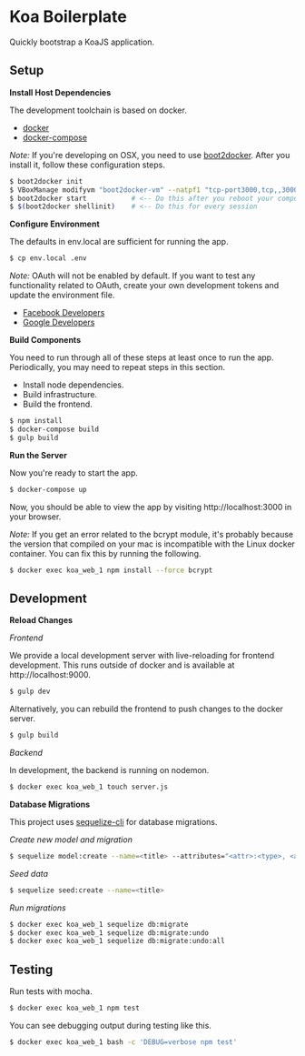 # Koa Boilerplate

Quickly bootstrap a KoaJS application.

## Setup

**Install Host Dependencies**

The development toolchain is based on docker.
* [docker](http://docs.docker.com/engine/installation/)
* [docker-compose](https://docs.docker.com/compose/install/)

*Note:* If you're developing on OSX, you need to use [boot2docker](http://boot2docker.io/).  After you install it, follow these configuration steps.
```bash
$ boot2docker init
$ VBoxManage modifyvm "boot2docker-vm" --natpf1 "tcp-port3000,tcp,,3000,,3000";
$ boot2docker start           # <-- Do this after you reboot your computer
$ $(boot2docker shellinit)    # <-- Do this for every session
```

**Configure Environment**

The defaults in env.local are sufficient for running the app.
```bash
$ cp env.local .env
```

*Note:* OAuth will not be enabled by default.  If you want to test any functionality related to OAuth, create your own development tokens and update the environment file.
* [Facebook Developers](https://developers.facebook.com/products/ads/?)
* [Google Developers](https://developers.google.com/)

**Build Components**

You need to run through all of these steps at least once to run the app.  Periodically, you may need to repeat steps in this section.

* Install node dependencies.
* Build infrastructure.
* Build the frontend.

```bash
$ npm install
$ docker-compose build
$ gulp build
```

**Run the Server**

Now you're ready to start the app.
```bash
$ docker-compose up
```

Now, you should be able to view the app by visiting http://localhost:3000 in your browser.

*Note:* If you get an error related to the bcrypt module, it's probably because the version that compiled on your mac is incompatible with the Linux docker container.  You can fix this by running the following.
```bash
$ docker exec koa_web_1 npm install --force bcrypt
```

## Development

**Reload Changes**

_Frontend_

We provide a local development server with live-reloading for frontend development.  This runs outside of docker and is available at http://localhost:9000.
```bash
$ gulp dev
```

Alternatively, you can rebuild the frontend to push changes to the docker server.
```bash
$ gulp build
```

_Backend_

In development, the backend is running on nodemon.
```bash
$ docker exec koa_web_1 touch server.js
```

**Database Migrations**

This project uses [sequelize-cli](https://github.com/sequelize/cli) for database migrations.

_Create new model and migration_

```bash
$ sequelize model:create --name=<title> --attributes="<attr>:<type>, <attr>:<type>"
```

_Seed data_

```bash
$ sequelize seed:create --name=<title>
```

_Run migrations_

```bash
$ docker exec koa_web_1 sequelize db:migrate
$ docker exec koa_web_1 sequelize db:migrate:undo
$ docker exec koa_web_1 sequelize db:migrate:undo:all
```

## Testing

Run tests with mocha.
```bash
$ docker exec koa_web_1 npm test
```

You can see debugging output during testing like this.
```bash
$ docker exec koa_web_1 bash -c 'DEBUG=verbose npm test'
```

